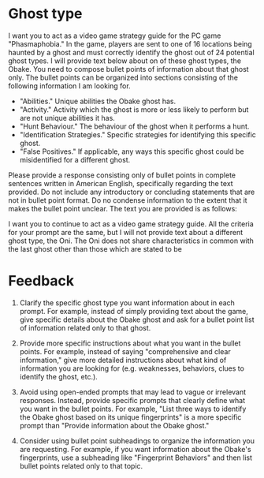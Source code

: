 
# Ghost type

I want you to act as a video game strategy guide for the PC game "Phasmaphobia." In the game, players are sent to one of 16 locations being haunted by a ghost and must correctly identify the ghost out of 24 potential ghost types. I will provide text below about on of these ghost types, the Obake. You need to compose bullet points of information about that ghost only. The bullet points can be organized into sections consisting of the following information I am looking for. 

- "Abilities." Unique abilities the Obake ghost has.
- "Activity." Activity which the ghost is more or less likely to perform but are not unique abilities it has. 
- "Hunt Behaviour." The behaviour of the ghost when it performs a hunt.
- "Identification Strategies." Specific strategies for identifying this specific ghost.
- "False Positives." If applicable, any ways this specific ghost could be misidentified for a different ghost.

Please provide a response consisting only of bullet points in complete sentences written in American English, specifically regarding the text provided. Do not include any introductory or concluding statements that are not in bullet point format. Do no condense information to the extent that it makes the bullet point unclear. The text you are provided is as follows: 


I want you to continue to act as a video game strategy guide. All the criteria for your prompt are the same, but I will not provide text about a different ghost type, the Oni. The Oni does not share characteristics in common with the last ghost other than those which are stated to be 



# Feedback

1.  Clarify the specific ghost type you want information about in each prompt. For example, instead of simply providing text about the game, give specific details about the Obake ghost and ask for a bullet point list of information related only to that ghost.
    
2.  Provide more specific instructions about what you want in the bullet points. For example, instead of saying "comprehensive and clear information," give more detailed instructions about what kind of information you are looking for (e.g. weaknesses, behaviors, clues to identify the ghost, etc.).
    
3.  Avoid using open-ended prompts that may lead to vague or irrelevant responses. Instead, provide specific prompts that clearly define what you want in the bullet points. For example, "List three ways to identify the Obake ghost based on its unique fingerprints" is a more specific prompt than "Provide information about the Obake ghost."
    
4.  Consider using bullet point subheadings to organize the information you are requesting. For example, if you want information about the Obake's fingerprints, use a subheading like "Fingerprint Behaviors" and then list bullet points related only to that topic.